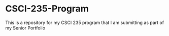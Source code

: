 # CSCI-235-Program
This is a repository for my CSCI 235 program that I am submitting as part of my Senior Portfolio
